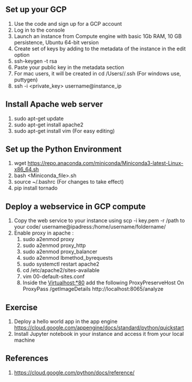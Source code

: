 ## Set up your GCP 

1. Use the code and sign up for a GCP account
2. Log in to the console
3. Launch an instance from Compute engine with basic 1Gb RAM, 10 GB persistence,  Ubuntu 64-bit version
4. Create set of keys by adding to the metadata of the instance in the edit option
5. ssh-keygen -t rsa
6. Paste your public key in the metadata section
7. For mac users, it will be created in cd /Users/<username>/.ssh (For windows use, puttygen)
8. ssh -i <private_key> username@instance_ip



## Install Apache web server

1. sudo apt-get update
2. sudo apt-get install apache2
3. sudo apt-get install vim (For easy editing)



## Set up the Python Environment

1. wget https://repo.anaconda.com/miniconda/Miniconda3-latest-Linux-x86_64.sh
2. bash <Miniconda_file>.sh
3. source ~/.bashrc (For changes to take effect)
4. pip install tornado

## Deploy a webservice in GCP compute

1. Copy the web service to your instance using scp -i key.pem -r /path to your code/ username@ipadress:/home/username/foldername/
2. Enable proxy in apache :
    1. sudo a2enmod proxy
    2. sudo a2enmod proxy_http
    3. sudo a2enmod proxy_balancer
    4. sudo a2enmod lbmethod_byrequests
    5. sudo systemctl restart apache2
    6. cd /etc/apache2/sites-available
    7. vim 00-default-sites.conf
    8. Inside the <Virtualhost:*80> add the following 
        ProxyPreserveHost On
        ProxyPass /getImageDetails http://localhost:8065/analyze
 
## Exercise

1. Deploy a hello world app in the app engine https://cloud.google.com/appengine/docs/standard/python/quickstart
2. Install Jupyter notebook in your instance and access it from your local machine


## References

1. https://cloud.google.com/python/docs/reference/

